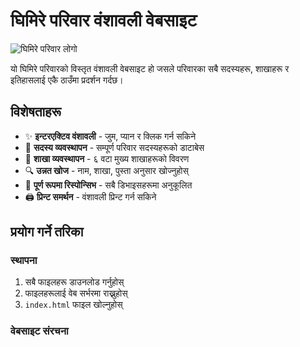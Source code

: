 # घिमिरे परिवार वंशावली वेबसाइट

![घिमिरे परिवार लोगो](https://via.placeholder.com/150x150/4e73df/ffffff?text=घिमिरे)

यो घिमिरे परिवारको विस्तृत वंशावली वेबसाइट हो जसले परिवारका सबै सदस्यहरू, शाखाहरू र इतिहासलाई एकै ठाउँमा प्रदर्शन गर्दछ।

## विशेषताहरू

- ✨ **इन्टरएक्टिव वंशावली** - जुम, प्यान र क्लिक गर्न सकिने
- 👥 **सदस्य व्यवस्थापन** - सम्पूर्ण परिवार सदस्यहरूको डाटाबेस
- 🌳 **शाखा व्यवस्थापन** - ६ वटा मुख्य शाखाहरूको विवरण
- 🔍 **उन्नत खोज** - नाम, शाखा, पुस्ता अनुसार खोज्नुहोस्
- 📱 **पूर्ण रूपमा रिस्पोन्सिभ** - सबै डिभाइसहरूमा अनुकूलित
- 🖨️ **प्रिन्ट समर्थन** - वंशावली प्रिन्ट गर्न सकिने

## प्रयोग गर्ने तरिका

### स्थापना

1. सबै फाइलहरू डाउनलोड गर्नुहोस्
2. फाइलहरूलाई वेब सर्भरमा राख्नुहोस्
3. `index.html` फाइल खोल्नुहोस्

### वेबसाइट संरचना
